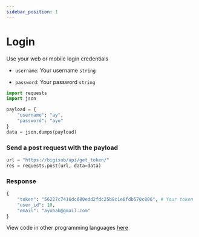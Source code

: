 ```yaml
---
sidebar_position: 1
---
```


# Login

Use your web or mobile login credentials


- `username`: Your username `string`

- `password`: Your password `string`

```python
import requests
import json

payload = {
    "username": "ay",
    "password": "ayo"
}
data = json.dumps(payload)
```

### Send a post request with the payload

```python
url = "https://bigisub/api/get_token/"
res = requests.post(url, data=data)
```

### Response 

```python
{
    "token": "56227c7416dc680edd2fdc25b8c1e6fdb570c806", # Your token
    "user_id": 10,
    "email": "ayobab@gmail.com"
}
```
View code in other programming languages [here](https://documenter.getpostman.com/view/18149105/2s93CRJqgM#b9b1e802-d90a-4c4e-a96f-61aae9dbcd99)
